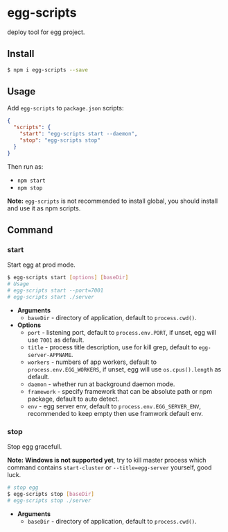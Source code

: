 # egg-scripts

deploy tool for egg project.

## Install

```bash
$ npm i egg-scripts --save
```

## Usage

Add `egg-scripts` to `package.json` scripts:

```json
{
  "scripts": {
    "start": "egg-scripts start --daemon",
    "stop": "egg-scripts stop"
  }
}
```

Then run as:
- `npm start`
- `npm stop`

**Note:** `egg-scripts` is not recommended to install global, you should install and use it as npm scripts.

## Command

### start

Start egg at prod mode.

```bash
$ egg-scripts start [options] [baseDir]
# Usage
# egg-scripts start --port=7001
# egg-scripts start ./server
```

- **Arguments**
  - `baseDir` - directory of application, default to `process.cwd()`.
- **Options**
  - `port` - listening port, default to `process.env.PORT`, if unset, egg will use `7001` as default.
  - `title` - process title description, use for kill grep, default to `egg-server-APPNAME`.
  - `workers` - numbers of app workers, default to `process.env.EGG_WORKERS`, if unset, egg will use `os.cpus().length`  as default.
  - `daemon` - whether run at background daemon mode.
  - `framework` - specify framework that can be absolute path or npm package, default to auto detect.
  - `env` - egg server env, default to `process.env.EGG_SERVER_ENV`, recommended to keep empty then use framwork default env.

### stop

Stop egg gracefull.

**Note:** **Windows is not supported yet**, try to kill master process which command contains `start-cluster` or `--title=egg-server` yourself, good luck.

```bash
# stop egg
$ egg-scripts stop [baseDir]
# egg-scripts stop ./server
```

- **Arguments**
  - `baseDir` - directory of application, default to `process.cwd()`.